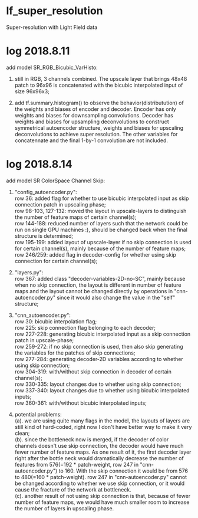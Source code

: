 # lf_super_resolution
Super-resolution with Light Field data

# log 2018.8.11
add model SR_RGB_Bicubic_VarHisto:
1. still in RGB, 3 channels combined. The upscale layer that brings 48x48 patch to 96x96 is concatenated with the bicubic interpolated input of size 96x96x3;

2. add tf.summary.histogram() to observe the behavior(distributution) of the weights and biases of encoder and decoder. Encoder has only weights and biases for downsampling convolutions. Decoder has weights and biases for upsampling deconvolutions to construct symmetrical autoencoder structure, weights and biases for upscaling deconvolutions to achieve super resolution. The other variables for concatennate and the final 1-by-1 convolution are not included. 


# log 2018.8.14
add model SR ColorSpace Channel Skip:
1. "config_autoencoder.py": 
</br>row 36: added flag for whether to use bicubic interpolated input as skip connection patch in upscaling phase;
</br>row 98-103, 127-132: moved the layout in upscale-layers to distinguish the number of feature maps of certain channel(s);
</br>row 144-188: reduced number of layers such that the network could be run on single GPU machines :), should be changed back when the final structure is determined;
</br>row 195-199: added layout of upscale-layer if no skip connection is used for certain channel(s), mainly because of the number of feature maps;
</br>row 246/259: added flag in decoder-config for whether using skip connection for certain channel(s);

2. "layers.py":
</br>row 367: added class "decoder-variables-2D-no-SC", mainly because when no skip connection, the layout is different in number of feature maps and the layout cannot be changed directly by operations in "cnn-autoencoder.py" since it would also change the value in the "self" structure;

3. "cnn_autoencoder.py":
</br>row 30: bicubic interpolation flag;
</br>row 225: skip connection flag belonging to each decoder;
</br>row 227-228: generating bicubic interpolated input as a skip connection patch in upscale-phase;
</br>row 259-272: if no skip connection is used, then also skip generating the variables for the patches of skip connections;
</br>row 277-284: generating decoder-2D variables according to whether using skip connection;
</br>row 304-319: with/without skip connection in decoder of certain channel(s);
</br>row 330-335: layout changes due to whether using skip connection;
</br>row 337-340: layout changes due to whether using bicubic interpolated inputs;
</br>row 360-361: with/without bicubic interpolated inputs;

4. potential problems:
</br>(a). we are using quite many flags in the model, the layouts of layers are still kind of hard-coded, right now I don't have better way to make it very clean;
</br>(b). since the bottleneck now is merged, if the decoder of color channels doesn't use skip connection, the decoder would have much fewer number of feature maps. As one result of it, the first decoder layer right after the bottle neck would dramatically decrease the number of features from 576(=192 * patch-weight, row 247 in "cnn-autoencoder.py") to 160. With the skip connection it would be from 576 to 480(=160 * patch-weight). row 247 in "cnn-autoencoder.py" cannot be changed according to whether we use skip connection, or it would cause the fracture of the network at bottleneck. 
</br>(c). another result of not using skip connection is that, because of fewer number of feature maps, we would have much smaller room to increase the number of layers in upscaling phase.
 
  
